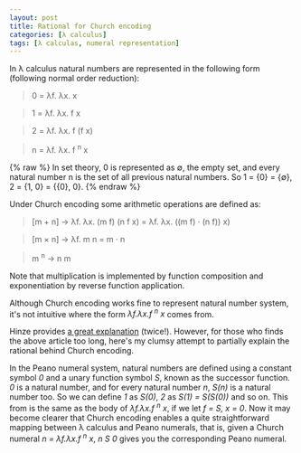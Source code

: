 ```yaml
---
layout: post
title: Rational for Church encoding
categories: [λ calculus]
tags: [λ calculas, numeral representation]
---
```


In λ calculus natural numbers are represented in the following form (following normal order reduction):

> 0 = λf. λx. x

> 1 = λf. λx. f x

> 2 = λf. λx. f (f x)

> n = λf. λx. f <sup>n</sup> x

<div class="message">
{% raw %}
In set theory, 0 is represented as ∅, the empty set, and every natural number n is the set of
all previous natural numbers. So 1 = {0} = {∅}, 2 = {1, 0} = {{0}, 0}.
{% endraw %}
</div>

Under Church encoding some arithmetic operations are defined as:

> [m + n] → λf. λx. (m f) (n f x) = λf. λx. ((m f) · (n f)) x)

> [m × n] → λf. m n = m · n

> m <sup>n</sup> → n m

Note that multiplication is implemented by function composition and exponentiation by reverse function application.

Although Church encoding works fine to represent natural number system, it's not intuitive where the form *λf.λx.f <sup>n</sup> x* comes from.

Hinze provides [a great explanation](http://www.cs.ox.ac.uk/ralf.hinze/publications/Church.pdf) (twice!). However, for those who finds the above article too long, here's my clumsy attempt to partially explain the rational behind Church encoding.

In the Peano numeral system, natural numbers are defined using a constant symbol *0* and a unary function symbol *S*, known as the successor function. *0* is a natural number, and for every natural number *n*, *S(n)* is a natural number too. So we can define *1* as *S(0)*, *2* as *S(1) = S(S(0))* and so on. This from is the same as the body of *λf.λx.f <sup>n</sup> x*, if we let *f = S, x = 0*. Now it may become clearer that Church encoding enables a quite straightforward mapping between λ calculus and Peano numerals, that is, given a Church numeral *n = λf.λx.f <sup>n</sup> x*, *n S 0* gives you the corresponding Peano numeral.

